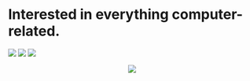 <h1>Interested in everything computer-related.</h1>

![](http://github-profile-summary-cards.vercel.app/api/cards/most-commit-language?username=tim-tm&theme=github_dark)
![](http://github-profile-summary-cards.vercel.app/api/cards/productive-time?username=tim-tm&theme=github_dark&utcOffset=2) 
![](http://github-profile-summary-cards.vercel.app/api/cards/profile-details?username=tim-tm&theme=github_dark)

<p align="center">
  <a href="https://skillicons.dev">
    <img src="https://skillicons.dev/icons?i=java,c,latex,linux,neovim,idea,vscode,github,raspberrypi&perline=3" />
  </a>
</p>
<!--
**sagar-viradiya/sagar-viradiya** is a ✨ _special_ ✨ repository because its `README.md` (this file) appears on your GitHub profile.

Here are some ideas to get you started:

- 🔭 I’m currently working on ...
- 🌱 I’m currently learning ...
- 👯 I’m looking to collaborate on ...
- 🤔 I’m looking for help with ...
- 💬 Ask me about ...
- 📫 How to reach me: ...
- 😄 Pronouns: ...
- ⚡ Fun fact: ...
-->
